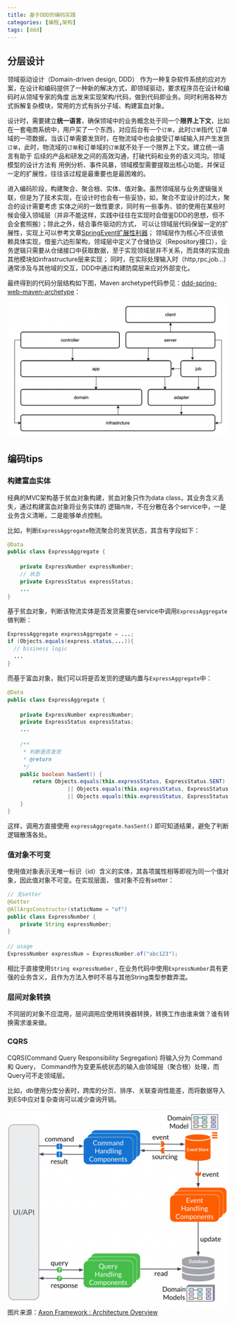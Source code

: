 ```yaml
---
title: 基于DDD的编码实践
categories: [编程,架构]
tags: [ddd]
---
```

## 分层设计

领域驱动设计（Domain-driven design, DDD） 作为一种复杂软件系统的应对方案，在设计和编码提供了一种新的解决方式，即领域驱动，要求程序员在设计和编码时从领域专家的角度
出发来实现架构/代码，做到代码即业务。同时利用各种方式拆解复杂模块，常用的方式有拆分子域、构建富血对象。

设计时，需要建立**统一语言**，确保领域中的业务概念处于同一个**限界上下文**，比如在一套电商系统中，用户买了一个东西，对应后台有一个`订单`，此时`订单`指代
订单域的一项数据，当该订单需要发货时，在物流域中也会接受订单域输入并产生发货`订单`，此时，物流域的`订单`和订单域的`订单`就不处于一个限界上下文。建立统一语言有助于
后续的产品和研发之间的高效沟通，打破代码和业务的语义鸿沟。领域模型的设计方法有 用例分析、事件风暴，领域模型需要提取出核心功能，并保证一定的扩展性，往往该过程是最重要也是最困难的。

进入编码阶段，构建聚合、聚合根、实体、值对象。虽然领域层与业务逻辑强关联，但是为了技术实现，在设计时也会有一些妥协，如，聚合不宜设计的过大，聚合的设计需要考虑
实体之间的一致性要求，同时有一些事务、锁的使用在某些时候会侵入领域层（并非不能这样，实践中往往在实现时会借鉴DDD的思想，但不会全套照搬）；除此之外，结合事件驱动的方式，
可以让领域层代码保留一定的扩展性，实现上可以参考文章[SpringEvent扩展性利器](https://bty834.github.io/posts/SpringEvent%E6%89%A9%E5%B1%95%E6%80%A7%E5%88%A9%E5%99%A8/)；
领域层作为核心不应该依赖具体实现，借鉴六边形架构，领域层中定义了仓储协议（Repository接口），业务逻辑只需要从仓储接口中获取数据，至于实现领域层并不关系，而具体的实现由其他模块如infrastructure层来实现；
同时，在实际处理输入时（http,rpc,job...）通常涉及与其他域的交互，DDD中通过构建防腐层来应对外部变化。

最终得到的代码分层结构如下图，Maven archetype代码参见：[ddd-spring-web-maven-archetype](https://github.com/bty834/ddd-spring-web-maven-archetype)：

![](/assets/2024/06/17/layers.png)

## 编码tips

### 构建富血实体
经典的MVC架构基于贫血对象构建，贫血对象只作为data class，其业务含义丢失，通过构建富血对象将业务实体的
逻辑`内聚`，不在分散在各个service中，一是业务含义清晰，二是能够单点控制。

比如，判断`ExpressAggregate`物流聚合的发货状态，其含有字段如下：
```java
@Data
public class ExpressAggregate {
    
    private ExpressNumber expressNumber;
    // 状态
    private ExpressStatus expressStatus;
    ...
}

```
基于贫血对象，判断该物流实体是否发货需要在service中调用`ExpressAggregate`做判断：
```java
ExpressAggregate expressAggregate = ...;
if (Objects.equals(express.status,...)){
  // bisiness logic
  ...
}
```
而基于富血对象，我们可以将是否发货的逻辑内置与`ExpressAggregate`中：
```java
@Data
public class ExpressAggregate {

    private ExpressNumber expressNumber;
    private ExpressStatus expressStatus;
    ...

    /**
     * 判断是否发货
     * @return
     */
    public boolean hasSent() {
        return Objects.equals(this.expressStatus, ExpressStatus.SENT)
                   || Objects.equals(this.expressStatus, ExpressStatus.RECEIVED)
                   || Objects.equals(this.expressStatus, ExpressStatus.RETURN);
    }
}
```
这样，调用方直接使用 `expressAggregate.hasSent()` 即可知道结果，避免了判断逻辑散落各处。

### 值对象不可变

使用值对象表示无唯一标识（id）含义的实体，其各项属性相等即视为同一个值对象，因此值对象不可变。在实现层面，
值对象不应有setter：
```java
// 无setter
@Getter
@AllArgsConstructor(staticName = "of")
public class ExpressNumber {
    private String expressNumber;
}

// usage
ExpressNumber expressNum = ExpressNumber.of("abc123");
```
相比于直接使用`String expressNumber` , 在业务代码中使用`ExpressNumber`具有更强的业务含义，且作为方法入参时不易与其他String类型参数弄混。

### 层间对象转换
不同层的对象不应混用，层间调用应使用转换器转换，转换工作由谁来做？谁有转换需求谁来做。

### CQRS
CQRS(Command Query Responsibility Segregation) 将输入分为 Command 和 Query，
Command作为变更系统状态的输入由领域层（聚合根）处理，而Query可不走领域层。

比如，db使用分库分表时，跨库的分页、排序、关联查询性能差，而将数据导入到ES中应对复杂查询可以减少查询开销。

![](/assets/2024/06/17/cqrs.png)
图片来源：[Axon Framework : Architecture Overview](https://docs.axoniq.io/reference-guide/architecture-overview)


